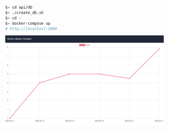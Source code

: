 ```bash
$> cd api/db
$> ./create_db.sh
$> cd -
$> docker-compose up
# http://localhost:3000
```
![image info](./front/images/screenshot.png)